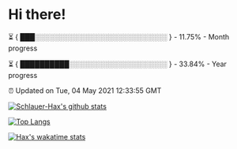 # Hi there!

⏳ { ███░░░░░░░░░░░░░░░░░░░░░░░░░░░ } - 11.75% - Month progress

⏳ { ██████████░░░░░░░░░░░░░░░░░░░░ } - 33.84% - Year progress

⏰ Updated on Tue, 04 May 2021 12:33:55 GMT


[![Schlauer-Hax's github stats](https://github-readme-stats.vercel.app/api?username=Schlauer-Hax&show_icons=true&theme=dark&count_private=true)](https://github.com/Schlauer-Hax)


[![Top Langs](https://github-readme-stats.vercel.app/api/top-langs/?username=Schlauer-Hax&layout=compact&theme=dark)](https://github.com/Schlauer-Hax?tab=repositories)


[![Hax's wakatime stats](https://github-readme-stats.vercel.app/api/wakatime?username=Hax&theme=dark)](https://wakatime.com/@Hax)

